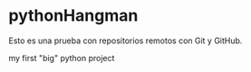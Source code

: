# pythonHangman

Esto es una prueba con repositorios remotos con Git y GitHub.

my first "big" python project
